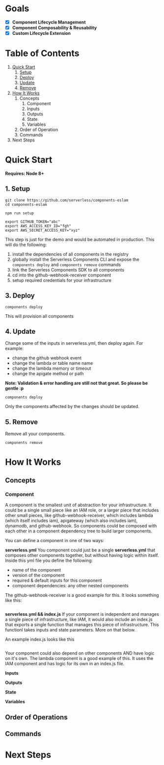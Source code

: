 # Goals

- [x] **Component Lifecycle Management**
- [x] **Component Composability & Reusability**
- [x] **Custom Lifecycle Extension**

# Table of Contents
1. [Quick Start](#quick-start)
    1. [Setup](#1-setup)
    2. [Deploy](#2-deploy)
    3. [Update](#3-update)
    4. [Remove](#4-remove)
2. [How It Works](#how-it-works)
    1. Concepts
        1. Component
        2. Inputs
        3. Outputs
        4. State
        5. Variables
    2. Order of Operation
    3. Commands
3. Next Steps

# Quick Start
**Requires: Node 8+**

## 1. Setup

```
git clone https://github.com/serverless/components-eslam
cd components-eslam

npm run setup

export GITHUB_TOKEN="abc"
export AWS_ACCESS_KEY_ID="fgh"
export AWS_SECRET_ACCESS_KEY="xyz"
```

This step is just for the demo and would be automated in production. This will do the following:

1. install the dependencies of all components in the registry
2. globally install the Serverless Components CLI and expose the `components deploy` and `components remove` commands
3. link the Serverless Components SDK to all components
4. cd into the github-webhook-receiver component
5. setup required credentials for your infrastructure

## 3. Deploy

```
components deploy
```
This will provision all components

## 4. Update

Change some of the inputs in serverless.yml, then deploy again. For example:

- change the github webhook event
- change the lambda or table name name
- change the lambda memory or timeout
- change the apigate method or path

**Note: Validation & error handling are still not that great. So please be gentle :p**

```
components deploy
```
Only the components affected by the changes should be updated.


## 5. Remove

Remove all your components.

```
components remove
```

# How It Works

## Concepts

### Component
A component is the smallest unit of abstraction for your infrastructure. It could be a single small piece like an IAM role, or a larger piece that includes other small pieces, like github-webhook-receiver, which includes lambda (which itself includes iam), apigateway (which also includes iam), dynamodb, and github-webhook. So components could be composed with each other in a component dependency tree to build larger components.

You can define a component in one of two ways:

**serverless.yml**
You component could just be a single **serverless.yml** that composes other components together, but without having logic within itself. Inside this yml file you define the following:

- name of the component
- version of the component
- required & default inputs for this component
- component dependencies: any other nested components

The github-webhook-receiver is a good example for this. It looks something like this:

```yml

```

**serverless.yml && index.js**
If your component is independent and manages a single piece of infrastructure, like IAM, it would also include an index.js that exports a single function that manages this piece of infrastructure. This functionl takes inputs and state parameters. More on that below.

An example index.js looks like this

```js

```

Your component could also depend on other components AND have logic on it's own. The lambda component is a good example of this. It uses the IAM component and has logic for its own in an index.js file.


**Inputs**

**Outputs**

**State**

**Variables**

## Order of Operations

## Commands

# Next Steps

